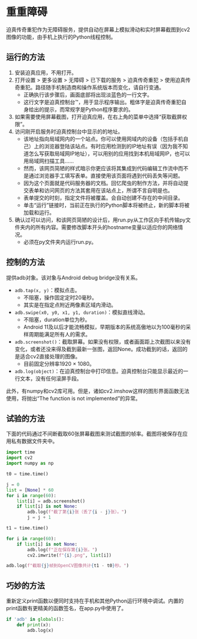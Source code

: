 # 重重障碍
迫真传奇重犯作为无障碍服务，提供自动在屏幕上模拟滑动和实时屏幕截图到cv2图像的功能，由手机上执行的Python线程控制。

## 运行的方法

1. 安装迫真应用，不用打开。
2. 打开设置 > 更多设置 > 无障碍 > 已下载的服务 > 迫真传奇重犯 > 使用迫真传奇重犯。路径随手机制造商和操作系统版本而变化，请自行变通。
   * 正确执行该步骤后，画面底部将出现淡蓝色的一行文字。
   * 这行文字是迫真控制台™，用于显示程序输出。粗体字是迫真传奇重犯自身给出的提示，而常规字是Python程序要求的。
3. 如果需要使用屏幕截图，打开迫真应用，在右上角的菜单中选择“获取截屏权限”。
4. 访问刚开启服务时迫真控制台中显示的的地址。
    * 该地址指向局域网内的一个站点。你可以使用网域内的设备（包括手机自己）上的浏览器登陆该站点。有时应用检测到的IP地址有误（因为我不知道怎么写获取局域网IP地址），可以用别的应用找到本机局域网IP，也可以用局域网扫描工具……
    * 然而，该网页简陋的样式暗示你更应该将其集成到代码编辑工作流中而不是通过浏览器手工填写表单。直接使用该页面将遇到代码丢失等问题。
    * 因为这个页面就是代码服务器的文档。回忆爬虫的制作方法，并将自动提交表单和访问网页的方法其套用在该站点上，所谓不言自明是也。
    * 表单提交的时刻，指定文件将被覆盖。会自动创建不存在的中间目录。
    * 单击“运行”链接时，当前正在执行的Python脚本将被终止，新的脚本将被加载和运行。
5. 确认过可以访问，和该网页简陋的设计后，用run.py从工作区向手机传输py文件夹内的所有内容。需要修改脚本开头的hostname变量以适应你的网络情况。
    * 必须在py文件夹内运行run.py。

## 控制的方法

提供adb对象。该对象与Android debug bridge没有关系。

- `adb.tap(x, y)`：模拟点击。
  - 不阻塞，操作固定定时20毫秒。
  - 其实是在指定点附近两像素区域内滑动。
- `adb.swipe(x0, y0, x1, y1, duration)`：模拟直线滑动。
  - 不阻塞，duration单位为秒。
  - Android 11及以后才能流畅模拟，早期版本的系统高傲地以为100毫秒的采样周期能满足所有人的需求。
- `adb.screenshot()`：截取屏幕。如果没有权限，或者画面距上次截图以来没有变化，或者还没来得及截到最新一张图，返回None。成功截到的话，返回的是适合cv2直接处理的图像。
  - 目前固定分辨率1920 × 1080。
- `adb.log(object)`：在迫真控制台中打印信息。迫真控制台只能显示最近的一行文本，没有任何滚屏手段。

此外，有numpy和cv2库可用。但是，诸如cv2.imshow这样的图形界面函数无法使用，将抛出“The function is not implemented”的异常。

## 试验的方法

下面的代码通过不间断截取60张屏幕截图来测试截图的帧率。截图将被保存在应用私有数据文件夹中。

```python
import time
import cv2
import numpy as np

t0 = time.time()

j = 0
list = [None] * 60
for i in range(60):
    list[i] = adb.screenshot()
    if list[i] is not None:
        adb.log(f"截了第{i}张（丢了{i - j}张）。")
        j = j + 1

t1 = time.time()

for i in range(60):
    if list[i] is not None:
        adb.log(f"正在保存第{i}张。")
        cv2.imwrite(f"{i}.png", list[i])

adb.log(f"截取{j}帧到OpenCV图像共计{t1 - t0}秒。")
```

## 巧妙的方法

重新定义print函数以便同时支持在手机和其他Python运行环境中调试。内置的print函数有更精美的函数签名，在app.py中使用了。

```python
if 'adb' in globals():
    def print(x):
        adb.log(x)
```
